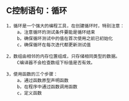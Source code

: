 ## C控制语句：循环

    1，循环是一个强大的编程工具，在创建循环时，特别注意：
        a，注意循环的测试条件要能是循环结束
        b，确保循环测试中的值在首次使用之前已初始化
        c，确保循环在每次迭代都更新测试值

    2，数组由相邻的内存位置组成，只存储相同类型的数据。
        C编译器不会检查数组下标值是否有效。

    3，使用函数的三个步骤：
        a，通过函数原型声明函数
        b，在程序中通过函数调用函数
        c，定义函数

